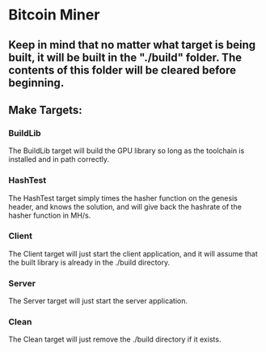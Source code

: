 # Bitcoin Miner

## Keep in mind that no matter what target is being built, it will be built in the "./build" folder. The contents of this folder will be cleared before beginning.

## Make Targets:
### BuildLib
The BuildLib target will build the GPU library so long as the toolchain is installed and in path correctly.
### HashTest
The HashTest target simply times the hasher function on the genesis header, and knows the solution, and will give back the hashrate of the hasher function in MH/s.
### Client
The Client target will just start the client application, and it will assume that the built library is already in the ./build directory.
### Server
The Server target will just start the server application.
### Clean
The Clean target will just remove the ./build directory if it exists.
